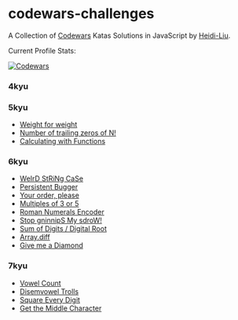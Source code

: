 # codewars-challenges

A Collection of [Codewars](https://www.codewars.com) Katas Solutions in JavaScript by [Heidi-Liu](https://www.codewars.com/users/Heidi-Liu).

Current Profile Stats:

[![Codewars](https://github.r2v.ch/codewars?user=Heidi-Liu&top_languages=true&hide_clan=true&animation=false)]((https://www.codewars.com/users/Heidi-Liu))

### 4kyu


### 5kyu

+ [Weight for weight](https://www.codewars.com/kata/55c6126177c9441a570000cc)
+ [Number of trailing zeros of N!](https://www.codewars.com/kata/52f787eb172a8b4ae1000a34)
+ [Calculating with Functions](https://www.codewars.com/kata/525f3eda17c7cd9f9e000b39)

### 6kyu

+ [WeIrD StRiNg CaSe](https://www.codewars.com/kata/52b757663a95b11b3d00062d)
+ [Persistent Bugger](https://www.codewars.com/kata/55bf01e5a717a0d57e0000ec)
+ [Your order, please](https://www.codewars.com/kata/55c45be3b2079eccff00010f)
+ [Multiples of 3 or 5](https://www.codewars.com/kata/514b92a657cdc65150000006)
+ [Roman Numerals Encoder](https://www.codewars.com/kata/51b62bf6a9c58071c600001b)
+ [Stop gninnipS My sdroW!](https://www.codewars.com/kata/5264d2b162488dc400000001)
+ [Sum of Digits / Digital Root](https://www.codewars.com/kata/541c8630095125aba6000c00)
+ [Array.diff](https://www.codewars.com/kata/523f5d21c841566fde000009)
+ [Give me a Diamond](https://www.codewars.com/kata/5503013e34137eeeaa001648)

### 7kyu

+ [Vowel Count](https://www.codewars.com/kata/54ff3102c1bad923760001f3)
+ [Disemvowel Trolls](https://www.codewars.com/kata/52fba66badcd10859f00097e)
+ [Square Every Digit](https://www.codewars.com/kata/546e2562b03326a88e000020)
+ [Get the Middle Character](https://www.codewars.com/kata/56747fd5cb988479af000028)
